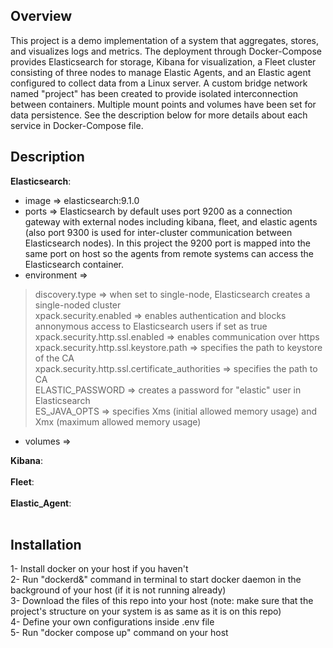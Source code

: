 ## Overview
This project is a demo implementation of a system that aggregates, stores, and visualizes logs and metrics. The deployment through Docker-Compose provides Elasticsearch for storage, Kibana for visualization, a Fleet cluster consisting of three nodes to manage Elastic Agents, and an Elastic agent configured to collect data from a Linux server. A custom bridge network named "project" has been created to provide isolated interconnection between containers. Multiple mount points and volumes have been set for data persistence. See the description below for more details about each service in Docker-Compose file.

## Description
**Elasticsearch**:<br>
- image => elasticsearch:9.1.0<br>
- ports => Elasticsearch by default uses port 9200 as a connection gateway with external nodes including kibana, fleet, and elastic agents (also port 9300 is used for inter-cluster communication between Elasticsearch nodes). In this project the 9200 port is mapped into the same port on host so the agents from remote systems can access the Elasticsearch container.<br>
- environment => <br>
>discovery.type => when set to single-node, Elasticsearch creates a single-noded cluster<br>
>xpack.security.enabled => enables authentication and blocks annonymous access to Elasticsearch users if set as true<br>
>xpack.security.http.ssl.enabled => enables communication over https<br>
>xpack.security.http.ssl.keystore.path => specifies the path to keystore of the CA<br>
>xpack.security.http.ssl.certificate_authorities => specifies the path to CA<br>
>ELASTIC_PASSWORD => creates a password for "elastic" user in Elasticsearch<br>
>ES_JAVA_OPTS => specifies Xms (initial allowed memory usage) and Xmx (maximum allowed memory usage)<br>
- volumes => <br>

**Kibana**:<br>
<br>
**Fleet**:<br>
<br>
**Elastic_Agent**:<br>
<br>

## Installation
1- Install docker on your host if you haven't<br>
2- Run "dockerd&" command in terminal to start docker daemon in the background of your host (if it is not running already)<br>
3- Download the files of this repo into your host (note: make sure that the project's structure on your system is as same as it is on this repo)<br>
4- Define your own configurations inside .env file<br>
5- Run "docker compose up" command on your host<br>
